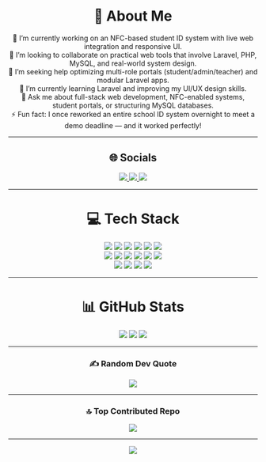 <div align="center">

# 💫 About Me

🔭 I’m currently working on an NFC-based student ID system with live web integration and responsive UI.  
🤝 I’m looking to collaborate on practical web tools that involve Laravel, PHP, MySQL, and real-world system design.  
🧠 I’m seeking help optimizing multi-role portals (student/admin/teacher) and modular Laravel apps.  
🌱 I’m currently learning Laravel and improving my UI/UX design skills.  
💬 Ask me about full-stack web development, NFC-enabled systems, student portals, or structuring MySQL databases.  
⚡ Fun fact: I once reworked an entire school ID system overnight to meet a demo deadline — and it worked perfectly!

---

## 🌐 Socials

<a href="https://instagram.com/jonathan_hailu">
  <img src="https://img.shields.io/badge/Instagram-%23E4405F.svg?logo=Instagram&logoColor=white" />
</a>
<a href="https://linkedin.com/in/jonathanhailu">
  <img src="https://img.shields.io/badge/LinkedIn-%230077B5.svg?logo=linkedin&logoColor=white" />
</a>
<a href="https://tiktok.com/@fanuve">
  <img src="https://img.shields.io/badge/TikTok-%23000000.svg?logo=TikTok&logoColor=white" />
</a>

---

# 💻 Tech Stack

<img src="https://img.shields.io/badge/html5-%23E34F26.svg?style=for-the-badge&logo=html5&logoColor=white" />
<img src="https://img.shields.io/badge/css3-%231572B6.svg?style=for-the-badge&logo=css3&logoColor=white" />
<img src="https://img.shields.io/badge/javascript-%23323330.svg?style=for-the-badge&logo=javascript&logoColor=%23F7DF1E" />
<img src="https://img.shields.io/badge/php-%23777BB4.svg?style=for-the-badge&logo=php&logoColor=white" />
<img src="https://img.shields.io/badge/laravel-%23FF2D20.svg?style=for-the-badge&logo=laravel&logoColor=white" />
<img src="https://img.shields.io/badge/livewire-%234e56a6.svg?style=for-the-badge&logo=livewire&logoColor=white" />
<br />
<img src="https://img.shields.io/badge/mysql-4479A1.svg?style=for-the-badge&logo=mysql&logoColor=white" />
<img src="https://img.shields.io/badge/sqlite-%2307405e.svg?style=for-the-badge&logo=sqlite&logoColor=white" />
<img src="https://img.shields.io/badge/GoogleCloud-%234285F4.svg?style=for-the-badge&logo=google-cloud&logoColor=white" />
<img src="https://img.shields.io/badge/netlify-%23000000.svg?style=for-the-badge&logo=netlify&logoColor=#00C7B7" />
<img src="https://img.shields.io/badge/vercel-%23000000.svg?style=for-the-badge&logo=vercel&logoColor=white" />
<img src="https://img.shields.io/badge/chart.js-F5788D.svg?style=for-the-badge&logo=chart.js&logoColor=white" />
<br />
<img src="https://img.shields.io/badge/apache-%23D42029.svg?style=for-the-badge&logo=apache&logoColor=white" />
<img src="https://img.shields.io/badge/nginx-%23009639.svg?style=for-the-badge&logo=nginx&logoColor=white" />
<img src="https://img.shields.io/badge/figma-%23F24E1E.svg?style=for-the-badge&logo=figma&logoColor=white" />
<img src="https://img.shields.io/badge/Canva-%2300C4CC.svg?style=for-the-badge&logo=Canva&logoColor=white" />

---

# 📊 GitHub Stats

<img src="https://github-readme-stats.vercel.app/api?username=jonathanhailu&theme=dark&hide_border=false&include_all_commits=false&count_private=false" />  
<img src="https://nirzak-streak-stats.vercel.app/?user=jonathanhailu&theme=dark&hide_border=false" />  
<img src="https://github-readme-stats.vercel.app/api/top-langs/?username=jonathanhailu&theme=dark&hide_border=false&include_all_commits=false&count_private=false&layout=compact" />

---

### ✍️ Random Dev Quote

<img src="https://quotes-github-readme.vercel.app/api?type=vetical&theme=radical" />

---

### 🔝 Top Contributed Repo

<img src="https://github-contributor-stats.vercel.app/api?username=jonathanhailu&limit=5&theme=radical&combine_all_yearly_contributions=true" />

---

<a href="https://visitcount.itsvg.in">
  <img src="https://visitcount.itsvg.in/api?id=jonathanhailu&icon=0&color=13" />
</a>
</div>
